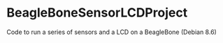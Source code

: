 # BeagleBoneSensorLCDProject
Code to run a series of sensors and a LCD on a BeagleBone (Debian 8.6)
